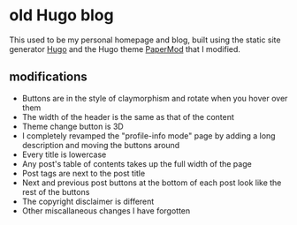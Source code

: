 # old Hugo blog

This used to be my personal homepage and blog, built using the static site generator [Hugo](https://gohugo.io/) and the Hugo theme [PaperMod](https://github.com/adityatelange/hugo-PaperMod/) that I modified.

## modifications

- Buttons are in the style of claymorphism and rotate when you hover over them
- The width of the header is the same as that of the content
- Theme change button is 3D
- I completely revamped the "profile-info mode" page by adding a long description and moving the buttons around
- Every title is lowercase
- Any post's table of contents takes up the full width of the page
- Post tags are next to the post title
- Next and previous post buttons at the bottom of each post look like the rest of the buttons
- The copyright disclaimer is different
- Other miscallaneous changes I have forgotten

